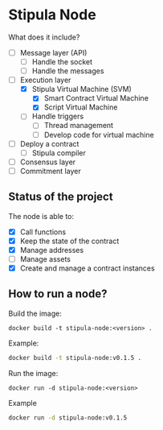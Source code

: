 # Stipula Node

What does it include?
- [ ] Message layer (API)
  - [ ] Handle the socket 
  - [ ] Handle the messages
- [ ] Execution layer
  - [x] Stipula Virtual Machine (SVM)
    - [x] Smart Contract Virtual Machine
    - [x] Script Virtual Machine
  - [ ] Handle triggers
    - [ ] Thread management
    - [ ] Develop code for virtual machine
- [ ] Deploy a contract
  - [ ] Stipula compiler 
- [ ] Consensus layer
- [ ] Commitment layer

## Status of the project

The node is able to:
- [x] Call functions
- [x] Keep the state of the contract
- [x] Manage addresses
- [ ] Manage assets
- [x] Create and manage a contract instances

## How to run a node?

Build the image:
```
docker build -t stipula-node:<version> .
```

Example:
```bash
docker build -t stipula-node:v0.1.5 .
```

Run the image:
```
docker run -d stipula-node:<version>
```

Example
```bash
docker run -d stipula-node:v0.1.5
```

